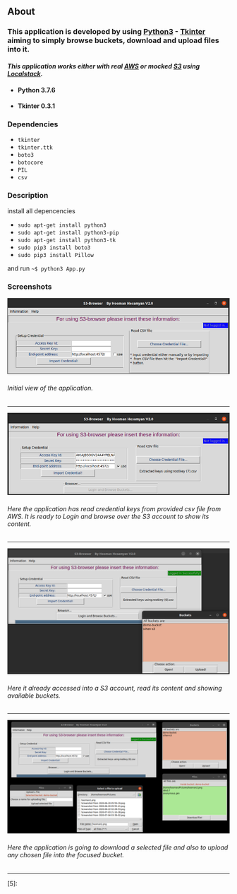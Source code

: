## About  

### This application is developed by using [Python3][0] - [Tkinter][1] aiming to simply browse buckets, download and upload files into it.
#### *This application works either with real [AWS][2] or mocked [S3][3] using [Localstack][4].*  

* #### Python 3.7.6
* #### Tkinter 0.3.1


### Dependencies
+ `tkinter`
+ `tkinter.ttk`
+ `boto3`
+ `botocore`
+ `PIL`
+ `csv`


### Description
install all depencencies 
  + `sudo apt-get install python3`
  + `sudo apt-get install python3-pip`
  + `sudo apt-get install python3-tk`
  + `sudo pip3 install boto3`
  + `sudo pip3 install Pillow`
  
and run `~$ python3 App.py`

### Screenshots


![Idle](https://github.com/hooman734/S3-Browser-Tkinter/blob/master/screenshots/idle.png)

###### Initial view of the application.
------------------------

![Ready to import credential](https://github.com/hooman734/S3-Browser-Tkinter/blob/master/screenshots/read_keys.png)

###### Here the application has read credential keys from provided csv file from AWS. It is ready to Login and browse over the S3 account to show its content.
------------------------


![Logged in](https://github.com/hooman734/S3-Browser-Tkinter/blob/master/screenshots/imported_logged_in.png)

###### Here it already accessed into a S3 account, read its content and showing available buckets.
------------------------


![All windows](https://github.com/hooman734/S3-Browser-Tkinter/blob/master/screenshots/all_windows.png)

###### Here the application is going to download a selected file and also to upload any chosen file into the focused bucket.
------------------------

[0]: https://www.python.org/download/releases/3.0/
[1]: https://docs.python.org/3/library/tkinter.html
[2]: https://aws.amazon.com/
[3]: https://en.wikipedia.org/wiki/S3
[4]: https://localstack.cloud/
[5]:
